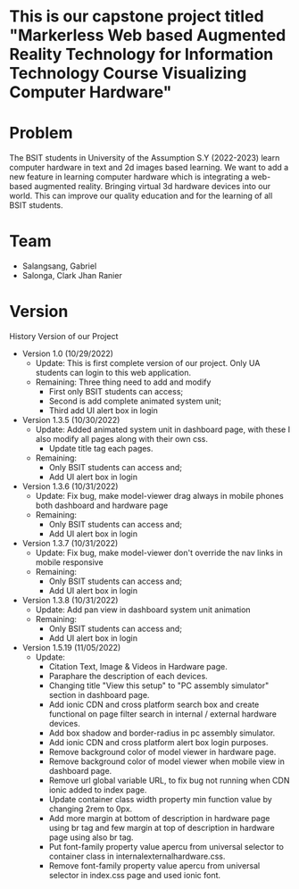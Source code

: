 # This is our capstone project titled "Markerless Web based Augmented Reality Technology for Information Technology Course Visualizing Computer Hardware"

# Problem
The BSIT students in University of the Assumption S.Y (2022-2023) learn computer hardware in text and 2d images based learning. We want to add a new feature in learning computer hardware which is integrating a web-based augmented reality. Bringing virtual 3d hardware devices into our world. This can improve our quality education and for the learning of all BSIT students.

# Team
- Salangsang, Gabriel
- Salonga, Clark Jhan Ranier

# Version
History Version of our Project
- Version 1.0 (10/29/2022)
	- Update: This is first complete version of our project. Only UA students can login to this web application.
	- Remaining: Three thing need to add and modify
		- First only BSIT students can access;
		- Second is add complete animated system unit;
		- Third add UI alert box in login
- Version 1.3.5 (10/30/2022)
	- Update: Added animated system unit in dashboard page, with these I also modify all pages along with their own css.
		- Update title tag each pages.
	- Remaining:
		- Only BSIT students can access and;
		- Add UI alert box in login
- Version 1.3.6 (10/31/2022)
	- Update: Fix bug, make model-viewer drag always in mobile phones both dashboard and hardware page
	- Remaining:
		- Only BSIT students can access and;
		- Add UI alert box in login
- Version 1.3.7 (10/31/2022)
	- Update: Fix bug, make model-viewer don't override the nav links in mobile responsive
	- Remaining:
		- Only BSIT students can access and;
		- Add UI alert box in login
- Version 1.3.8 (10/31/2022)
	- Update: Add pan view in dashboard system unit animation
	- Remaining:
		- Only BSIT students can access and;
		- Add UI alert box in login
- Version 1.5.19 (11/05/2022)
	- Update:
		- Citation Text, Image & Videos in Hardware page.
		- Paraphare the description of each devices.
		- Changing title "View this setup" to "PC assembly simulator" section in dashboard page.
		- Add ionic CDN and cross platform search box and create functional on page filter search in internal / external hardware devices.
		- Add box shadow and border-radius in pc assembly simulator.
		- Add ionic CDN and cross platform alert box login purposes.
		- Remove background color of model viewer in hardware page.
		- Remove background color of model viewer when mobile view in dashboard page.
		- Remove url global variable URL, to fix bug not running when CDN ionic added to index page.
		- Update container class width property min function value by changing 2rem to 0px.
		- Add more margin at bottom of description in hardware page using br tag and few margin at top of description in hardware page using also br tag.
		- Put font-family property value apercu from universal selector to container class in internalexternalhardware.css.
		- Remove font-family property value apercu from universal selector in index.css page and used ionic font.